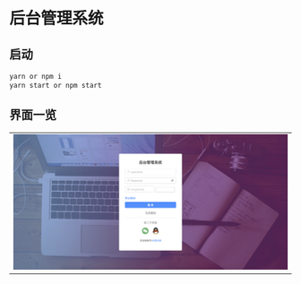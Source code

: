 # 后台管理系统

## 启动
```
yarn or npm i
yarn start or npm start
```

## 界面一览
<table>
    <tr>
        <td><img src="./prevew/001.png"/></td>
    </tr>
</table>